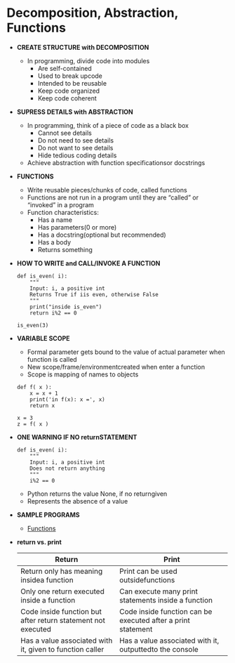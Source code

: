 # Decomposition, Abstraction, Functions

- **CREATE STRUCTURE with DECOMPOSITION**
	- In programming, divide code into modules
		- Are self-contained
		- Used to break upcode
		- Intended to be reusable
		- Keep code organized
		- Keep code coherent
		
- **SUPRESS DETAILS with ABSTRACTION**
	- In programming, think of a piece of code as a black box
		- Cannot see details
		- Do not need to see details
		- Do not want to see details
		- Hide tedious coding details
	- Achieve abstraction with function specificationsor docstrings

- **FUNCTIONS**
	- Write reusable pieces/chunks of code, called functions
	- Functions are not run in a program until they are “called” or “invoked” in a program
	- Function characteristics:
		- Has a name
		- Has parameters(0 or more)
		- Has a docstring(optional but recommended)
		- Has a body
		- Returns something
		
- **HOW TO WRITE and CALL/INVOKE A FUNCTION**

	```
	def is_even( i):
		"""
		Input: i, a positive int
		Returns True if iis even, otherwise False
		"""
		print("inside is_even")
		return i%2 == 0
	```

	```
	is_even(3)
	```
	
- **VARIABLE SCOPE**
	- Formal parameter gets bound to the value of actual parameter when function is called
	- New scope/frame/environmentcreated when enter a function
	- Scope is mapping of names to objects
	
	```
	def f( x ):
		x = x + 1
		print('in f(x): x =', x)
		return x
	```
	
	```
	x = 3
	z = f( x )
	```
	
- **ONE WARNING IF NO returnSTATEMENT**
	
	```
	def is_even( i):
		"""
		Input: i, a positive int
		Does not return anything
		"""
		i%2 == 0
	```
	
	- Python returns the value None, if no returngiven
	- Represents the absence of a value

- **SAMPLE PROGRAMS**
	- [Functions](https://github.com/LinuxLibrary/Python/blob/master/Programs/MITOCW/01-OCW_6-0001/lec4_functions.py)
	
- **return vs. print**

	| Return | Print |
	|--------|-------|
	| Return only has meaning insidea function | Print can be used outsidefunctions |
	| Only one return executed inside a function | Can execute many print statements inside a function |
	| Code inside function but after return statement not executed | Code inside function can be executed after a print statement |
	| Has a value associated with it, given to function caller | Has a value associated with it, outputtedto the console |